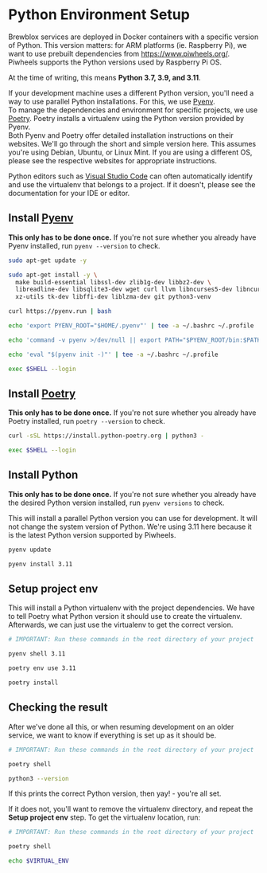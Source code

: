 # Python Environment Setup

Brewblox services are deployed in Docker containers with a specific version of Python.
This version matters: for ARM platforms (ie. Raspberry Pi),
we want to use prebuilt dependencies from <https://www.piwheels.org/>.
Piwheels supports the Python versions used by Raspberry Pi OS.

At the time of writing, this means **Python 3.7, 3.9, and 3.11**.

If your development machine uses a different Python version,
you'll need a way to use parallel Python installations.
For this, we use [Pyenv](https://github.com/pyenv/pyenv). \
To manage the dependencies and environment for specific projects,
we use [Poetry](https://python-poetry.org/).
Poetry installs a virtualenv using the Python version provided by Pyenv. \
Both Pyenv and Poetry offer detailed installation instructions on their websites.
We'll go through the short and simple version here.
This assumes you're using Debian, Ubuntu, or Linux Mint.
If you are using a different OS, please see the respective websites for appropriate instructions.

Python editors such as [Visual Studio Code](https://code.visualstudio.com/)
can often automatically identify and use the virtualenv that belongs to a project.
If it doesn't, please see the documentation for your IDE or editor.

## Install [Pyenv](https://github.com/pyenv/pyenv)

**This only has to be done once.**
If you're not sure whether you already have Pyenv installed, run `pyenv --version` to check.

```bash
sudo apt-get update -y

sudo apt-get install -y \
  make build-essential libssl-dev zlib1g-dev libbz2-dev \
  libreadline-dev libsqlite3-dev wget curl llvm libncurses5-dev libncursesw5-dev \
  xz-utils tk-dev libffi-dev liblzma-dev git python3-venv

curl https://pyenv.run | bash

echo 'export PYENV_ROOT="$HOME/.pyenv"' | tee -a ~/.bashrc ~/.profile

echo 'command -v pyenv >/dev/null || export PATH="$PYENV_ROOT/bin:$PATH"' | tee -a ~/.bashrc ~/.profile

echo 'eval "$(pyenv init -)"' | tee -a ~/.bashrc ~/.profile

exec $SHELL --login
```

## Install [Poetry](https://python-poetry.org/)

**This only has to be done once.**
If you're not sure whether you already have Poetry installed, run `poetry --version` to check.

```bash
curl -sSL https://install.python-poetry.org | python3 -

exec $SHELL --login
```

## Install Python

**This only has to be done once.**
If you're not sure whether you already have the desired Python version installed, run `pyenv versions` to check.

This will install a parallel Python version you can use for development.
It will not change the system version of Python.
We're using 3.11 here because it is the latest Python version supported by Piwheels.

```bash
pyenv update

pyenv install 3.11
```

## Setup project env

This will install a Python virtualenv with the project dependencies.
We have to tell Poetry what Python version it should use to create the virtualenv.
Afterwards, we can just use the virtualenv to get the correct version.

```bash
# IMPORTANT: Run these commands in the root directory of your project

pyenv shell 3.11

poetry env use 3.11

poetry install
```

## Checking the result

After we've done all this, or when resuming development on an older service,
we want to know if everything is set up as it should be.

```bash
# IMPORTANT: Run these commands in the root directory of your project

poetry shell

python3 --version
```

If this prints the correct Python version, then yay! - you're all set.

If it does not, you'll want to remove the virtualenv directory, and repeat the **Setup project env** step.
To get the virtualenv location, run:

```bash
# IMPORTANT: Run these commands in the root directory of your project

poetry shell

echo $VIRTUAL_ENV
```
